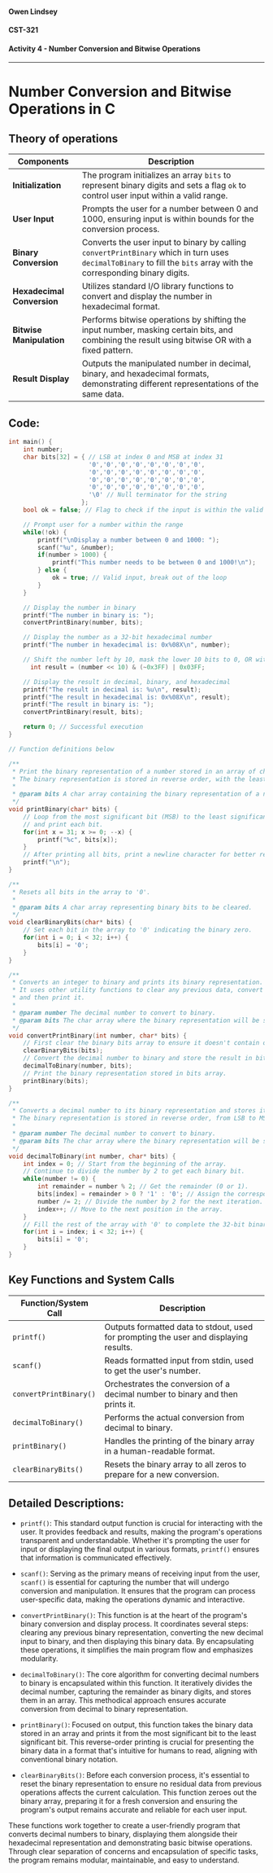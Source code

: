 #### Owen Lindsey

#### CST-321

#### Activity 4 - Number Conversion and Bitwise Operations

---

# Number Conversion and Bitwise Operations in C

## Theory of operations

| Components                   | Description                                                                                          |
|------------------------------|------------------------------------------------------------------------------------------------------|
| **Initialization**           | The program initializes an array `bits` to represent binary digits and sets a flag `ok` to control user input within a valid range. |
| **User Input**               | Prompts the user for a number between 0 and 1000, ensuring input is within bounds for the conversion process. |
| **Binary Conversion**        | Converts the user input to binary by calling `convertPrintBinary` which in turn uses `decimalToBinary` to fill the `bits` array with the corresponding binary digits. |
| **Hexadecimal Conversion**   | Utilizes standard I/O library functions to convert and display the number in hexadecimal format. |
| **Bitwise Manipulation**     | Performs bitwise operations by shifting the input number, masking certain bits, and combining the result using bitwise OR with a fixed pattern. |
| **Result Display**           | Outputs the manipulated number in decimal, binary, and hexadecimal formats, demonstrating different representations of the same data. |

## Code:

```c
int main() {
    int number;
    char bits[32] = { // LSB at index 0 and MSB at index 31
                      '0','0','0','0','0','0','0','0',
                      '0','0','0','0','0','0','0','0',
                      '0','0','0','0','0','0','0','0',
                      '0','0','0','0','0','0','0','0',
                      '\0' // Null terminator for the string
                    };
    bool ok = false; // Flag to check if the input is within the valid range

    // Prompt user for a number within the range
    while(!ok) {
        printf("\nDisplay a number between 0 and 1000: ");
        scanf("%u", &number);
        if(number > 1000) {
            printf("This number needs to be between 0 and 1000!\n");
        } else {
            ok = true; // Valid input, break out of the loop
        }
    }

    // Display the number in binary
    printf("The number in binary is: ");
    convertPrintBinary(number, bits);

    // Display the number as a 32-bit hexadecimal number
    printf("The number in hexadecimal is: 0x%08X\n", number);

    // Shift the number left by 10, mask the lower 10 bits to 0, OR with 0x3FF
      int result = (number << 10) & (~0x3FF) | 0x03FF;

    // Display the result in decimal, binary, and hexadecimal
    printf("The result in decimal is: %u\n", result);
    printf("The result in hexadecimal is: 0x%08X\n", result);
    printf("The result in binary is: ");
    convertPrintBinary(result, bits);

    return 0; // Successful execution
}

// Function definitions below

/**
 * Print the binary representation of a number stored in an array of char.
 * The binary representation is stored in reverse order, with the least significant bit (LSB) at index 0.
 *
 * @param bits A char array containing the binary representation of a number.
 */
void printBinary(char* bits) {
    // Loop from the most significant bit (MSB) to the least significant bit (LSB)
    // and print each bit.
    for(int x = 31; x >= 0; --x) {
        printf("%c", bits[x]);
    }
    // After printing all bits, print a newline character for better readability.
    printf("\n");
}

/**
 * Resets all bits in the array to '0'.
 *
 * @param bits A char array representing binary bits to be cleared.
 */
void clearBinaryBits(char* bits) {
    // Set each bit in the array to '0' indicating the binary zero.
    for(int i = 0; i < 32; i++) {
        bits[i] = '0';
    }
}

/**
 * Converts an integer to binary and prints its binary representation.
 * It uses other utility functions to clear any previous data, convert the number,
 * and then print it.
 *
 * @param number The decimal number to convert to binary.
 * @param bits The char array where the binary representation will be stored.
 */
void convertPrintBinary(int number, char* bits) {
    // First clear the binary bits array to ensure it doesn't contain old data.
    clearBinaryBits(bits);
    // Convert the decimal number to binary and store the result in bits array.
    decimalToBinary(number, bits);
    // Print the binary representation stored in bits array.
    printBinary(bits);
}

/**
 * Converts a decimal number to its binary representation and stores it in a char array.
 * The binary representation is stored in reverse order, from LSB to MSB in the array.
 *
 * @param number The decimal number to convert to binary.
 * @param bits The char array where the binary representation will be stored.
 */
void decimalToBinary(int number, char* bits) {
    int index = 0; // Start from the beginning of the array.
    // Continue to divide the number by 2 to get each binary bit.
    while(number != 0) {
        int remainder = number % 2; // Get the remainder (0 or 1).
        bits[index] = remainder > 0 ? '1' : '0'; // Assign the corresponding bit as '0' or '1'.
        number /= 2; // Divide the number by 2 for the next iteration.
        index++; // Move to the next position in the array.
    }
    // Fill the rest of the array with '0' to complete the 32-bit binary representation.
    for(int i = index; i < 32; i++) {
        bits[i] = '0';
    }
}

```
## Key Functions and System Calls

| Function/System Call    | Description                                                                                   |
|-------------------------|-----------------------------------------------------------------------------------------------|
| `printf()`              | Outputs formatted data to stdout, used for prompting the user and displaying results.         |
| `scanf()`               | Reads formatted input from stdin, used to get the user's number.                             |
| `convertPrintBinary()`  | Orchestrates the conversion of a decimal number to binary and then prints it.                |
| `decimalToBinary()`     | Performs the actual conversion from decimal to binary.                                        |
| `printBinary()`         | Handles the printing of the binary array in a human-readable format.                          |
| `clearBinaryBits()`     | Resets the binary array to all zeros to prepare for a new conversion.                         |

## Detailed Descriptions:

- `printf()`: This standard output function is crucial for interacting with the user. It provides feedback and results, making the program's operations transparent and understandable. Whether it's prompting the user for input or displaying the final output in various formats, `printf()` ensures that information is communicated effectively.

- `scanf()`: Serving as the primary means of receiving input from the user, `scanf()` is essential for capturing the number that will undergo conversion and manipulation. It ensures that the program can process user-specific data, making the operations dynamic and interactive.

- `convertPrintBinary()`: This function is at the heart of the program's binary conversion and display process. It coordinates several steps: clearing any previous binary representation, converting the new decimal input to binary, and then displaying this binary data. By encapsulating these operations, it simplifies the main program flow and emphasizes modularity.

- `decimalToBinary()`: The core algorithm for converting decimal numbers to binary is encapsulated within this function. It iteratively divides the decimal number, capturing the remainder as binary digits, and stores them in an array. This methodical approach ensures accurate conversion from decimal to binary representation.

- `printBinary()`: Focused on output, this function takes the binary data stored in an array and prints it from the most significant bit to the least significant bit. This reverse-order printing is crucial for presenting the binary data in a format that's intuitive for humans to read, aligning with conventional binary notation.

- `clearBinaryBits()`: Before each conversion process, it's essential to reset the binary representation to ensure no residual data from previous operations affects the current calculation. This function zeroes out the binary array, preparing it for a fresh conversion and ensuring the program's output remains accurate and reliable for each user input.

These functions work together to create a user-friendly program that converts decimal numbers to binary, displaying them alongside their hexadecimal representation and demonstrating basic bitwise operations. Through clear separation of concerns and encapsulation of specific tasks, the program remains modular, maintainable, and easy to understand.
